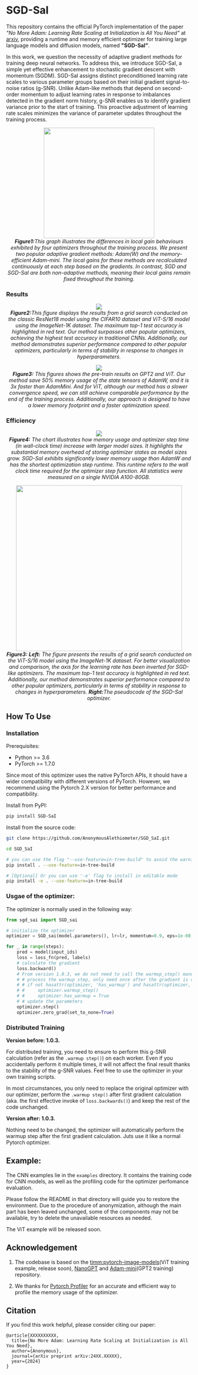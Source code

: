 # SGD-SaI

This repository contains the official PyTorch implementation of the paper <em>"No More Adam: Learning Rate Scaling at Initialization is All You Need"</em> at [arxiv](https://arxiv.org/abs/), providing a runtime and memory efficient optimizer for training large language models and diffusion models, named **"SGD-SaI"**.

In this work, we question the necessity of adaptive gradient methods for training deep neural networks. To address this, we introduce SGD-SaI, a simple yet effective enhancement to stochastic gradient descent with momentum (SGDM). SGD-SaI assigns distinct preconditioned learning rate scales to various parameter groups based on their initial gradient signal-to-noise ratios (g-SNR). Unlike Adam-like methods that depend on second-order momentum to adjust learning rates in response to imbalances detected in the gradient norm history, g-SNR enables us to identify gradient variance prior to the start of training. This proactive adjustment of learning rate scales minimizes the variance of parameter updates throughout the training process.

<!-- [Overview](./figures/overview.svg) -->
<p align='center'>
    <img src="./figures/algorithm_overview.svg" height='300px'/>
    <br/>
    <em><b>Figure1:</b>This graph illustrates the differences in local gain behaviours exhibited by four optimizers throughout the training process. We present two popular adaptive gradient methods: Adam(W) and the memory-efficient Adam-mini. The local gains for these methods are recalculated continuously at each step based on the gradients. In contrast, SGD and SGD-SaI are both non-adaptive methods, meaning their local gains remain fixed throughout the training.</em>
</p>

### Results
<p align='center'>
    <img src="./figures/combine_3d_scatter_v3.svg"/>
    <br/>
    <em>
    <b>Figure2:</b>This figure displays the results from a grid search conducted on the classic ResNet18 model using the CIFAR10 dataset and ViT-S/16 model using the ImageNet-1K dataset. The maximum top-1 test accuracy is highlighted in red text. Our method surpasses other popular optimizers, achieving the highest test accuracy in traditional CNNs. Additionally, our method demonstrates superior performance compared to other popular optimizers, particularly in terms of stability in response to changes in hyperparameters.
    </em>
</p>
<p align='center'>
    <img src="./figures/pretain_results.svg"/>
    <br/>
    <em>
    <b>Figure3:</b> This figures shows the pre-train results on GPT2 and ViT. Our method save 50% memory usage of the state tensors of AdamW, and it is 3x faster than AdamMini. And for ViT, although our method has a slower convergence speed, we can still achieve comparable performance by the end of the training process. Additionally, our approach is designed to have a lower memory footprint and a faster optimization speed.
    </em>
</p>

### Efficiency

<p align='center'>
    <img src="./figures/speed_memory_growth.svg"/>
    <br/>
    <em>
    <b>Figure4:</b>  The chart illustrates how memory usage and optimizer step time (in wall-clock time) increase with larger model sizes. It highlights the substantial memory overhead of storing optimizer states as model sizes grow. SGD-SaI exhibits significantly lower memory usage than AdamW and has the shortest optimization step runtime. This runtime refers to the wall clock time required for the optimizer step function. All statistics were measured on a single NVIDIA A100-80GB. 
    </em>
</p>


<p align='center'>
    <img src="./figures/algorithm_pseudocode.png" height='450px'/>
    <br/>
    <em>
    <b>Figure3:</b> 
    <b>Left:</b> The figure presents the results of a grid search conducted on the ViT-S/16 model using the ImageNet-1K dataset. For better visualization and comparison, the axis for the learning rate has been inverted for SGD-like optimizers. The maximum top-1 test accuracy is highlighted in red text. Additionally, our method demonstrates superior performance compared to other popular optimizers, particularly in terms of stability in response to changes in hyperparameters.
    <b>Right:</b>The pseudocode of the SGD-SaI optimizer.
    </em>
</p>

<!-- [Memory Comparison](./figures/optimizer_memory_comparison.svg) -->
<!-- <img src="./figures/optimizer_memory_comparison.svg"/> -->
<!-- [Stability & Perfomance with Hyperparameters Changes](./figures/3d_scatter.svg) -->
<!-- <img src="./figures/3d_scatter.svg" /> -->

<!-- <img src='./figures/algorithm_pseudocode.png'/> -->

## How To Use

### Installation
Prerequisites:
- Python >= 3.6
- PyTorch >= 1.7.0

Since most of this optimizer uses the native PyTorch APIs, it should have a wider compatibility with different versions of PyTorch. However, we recommend using the Pytorch 2.X version for better performance and compatibility.

Install from PyPI:
```bash
pip install SGD-SaI
```

Install from the source code:
```bash
git clone https://github.com/AnonymousAlethiometer/SGD_SaI.git

cd SGD_SaI

# you can use the flag "--use-feature=in-tree-build" to avoid the warning of "FutureWarning: The 'build' command is deprecated"
pip install . --use-feature=in-tree-build

# [Optional] Or you can use '-e' flag to install in editable mode
pip install -e . --use-feature=in-tree-build
```


### Usgae of the optimizer:

The optimizer is normally used in the following way:

```python
from sgd_sai import SGD_sai

# initialize the optimizer
optimizer = SGD_sai(model.parameters(), lr=lr, momentum=0.9, eps=1e-08, weight_decay=weight_decay)

for _ in range(steps):
    pred = model(input_ids)
    loss = loss_fn(pred, labels)
    # calculate the gradient
    loss.backward()
    # From version 1.0.3, we do not need to call the warmup_step() manually, it will be called automatically after the first gradient calculation. Rightnow, it is user-friendly for different dirstributed training frameworks.
    # # process the warmup step, only need once after the gradient is calculated
    # # if not hasattr(optimizer, 'has_warmup') and hasattr(optimizer, 'warmup_step'):
    # #     optimizer.warmup_step()
    # #     optimizer.has_warmup = True
    # # update the parameters
    optimizer.step()
    optimizer.zero_grad(set_to_none=True)
```

### Distributed Training
**Version before: 1.0.3.**

For distributed training, you need to ensure to perform this g-SNR calculation (refer as the `.warmup step()`) on each worker. Even if you accidentally perform it multiple times, it will not affect the final result thanks to the stability of the g-SNR values. Feel free to use the optimizer in your own training scripts. 

In most circumstances, you only need to replace the original optimizer with our optimizer, perform the `.warmup step()` after first gradient calculation (aka. the first effective invoke of `loss.backwards()`) and keep the rest of the code unchanged.

**Version after: 1.0.3.**

Nothing need to be changed, the optimizer will automatically perform the warmup step after the first gradient calculation. Juts use it like a normal Pytorch optimizer.


## Example:

The CNN examples lie in the `examples` directory. It contains the training code for CNN models, as well as the profiling code for the optimizer perfomance evaluation.

Please follow the README in that directory will guide you to restore the environment. Due to the procedure of anonymization, although the main part has been leaved unchanged, some of the components may not be available, try to delete the unavailable resources as needed. 

The ViT example will be released soon.


## Acknowledgement
1. The codebase is based on the [timm:pytorch-image-models](https://github.com/huggingface/pytorch-image-models)(ViT training example, release soon), [NanoGPT](https://github.com/karpathy/nanoGPT) and [Adam-mini](https://github.com/zyushun/Adam-mini)(GPT2 training) repository.

2. We thanks for [Pytorch Profiler](https://pytorch.org/tutorials/recipes/recipes/profiler_recipe.html) for an accurate and efficient way to profile the memory usage of the optimizer.


## Citation
If you find this work helpful, please consider citing our paper:
```
@article{XXXXXXXXXX,
  title={No More Adam: Learning Rate Scaling at Initialization is All You Need},
  author={Anonymous},
  journal={arXiv preprint arXiv:24XX.XXXXX},
  year={2024}
}
```
